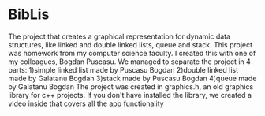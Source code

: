 # BibLis
The project that creates a graphical representation for dynamic data structures, like linked and double linked lists, queue and stack.
This project was homework from my computer science faculty. I created this with one of my colleagues, Bogdan Puscasu. We managed to separate the project in 4 parts:
1)simple linked list made by Puscasu Bogdan
2)double linked list made by Galatanu Bogdan
3)stack made by Puscasu Bogdan
4)queue made by Galatanu Bogdan
The project was created in graphics.h, an old graphics library for c++ projects. If you don't have installed the library, we created a video inside that covers all the app functionality
